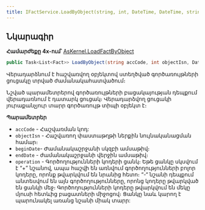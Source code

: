 ```yaml
---
title: IFactService.LoadByObject(string, int, DateTime, DateTime, string) մեթոդ
---
```


## Նկարագիր

**Համարժեքը 4x-ում՝** [AsKernel.LoadFactByObject](https://armsoft.github.io/as4x-docs/HTM/ProgrGuide/Functions/Functions/AccManagement/LoadFactByObject.html)

```c#
public Task<List<Fact>> LoadByObject(string accCode, int objectIsn, DateTime beginDate, DateTime endDate, string operation = "");
```

Վերադարձնում է հաշվառվող օբյեկտով ստեղծված գործառույթների ցուցակը տրված ժամանակահատվածում։

Նշված պարամետրերով գործառույթների բացակայության դեպքում վերադառնում է դատարկ ցուցակ։ Վերադարձվող ցուցակի յուրաքանչյուր տարր գործառույթ տիպի օբյեկտ է։

**Պարամետրեր**

* `accCode` - Հաշվառման կոդ:
* `objectIsn` - Հաշվառող փաստաթղթի ներքին նույնականացման համար։
* `beginDate`- Ժամանակաշրջանի սկզբի ամսաթիվ։
* `endDate` - ժամանակաշրջանի վերջին ամսաթիվ։
* `operation` - Գործողությունների կոդերի ցանկ։ 
  Եթե ցանկը սկսվում է “+” նշանով, ապա հաշվի են առնվում գործողությունների բոլոր կոդերը, որոնք թվարկվում են նրանից հետո։ 
  “-“ նշանի դեպքում անտեսվում են այն գործողությունները, որոնց կոդերը թվարկված են ցանկի մեջ։ 
  Գործողությունների կոդերը թվարկվում են մեկը մյուսի հետևից բացատների միջոցով։ 
  Ցանկը նաև կարող է պարունակել առանց նշանի միակ տարր:
